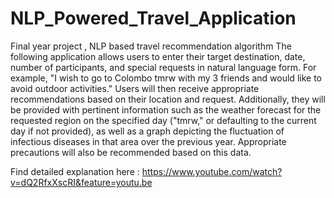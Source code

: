 # NLP_Powered_Travel_Application
Final year project , NLP based travel recommendation algorithm
The following application allows users to enter their target destination, date, number of participants, and special requests in natural language form. For example, "I wish to go to Colombo tmrw with my 3 friends and would like to avoid outdoor activities." Users will then receive appropriate recommendations based on their location and request. Additionally, they will be provided with pertinent information such as the weather forecast for the requested region on the specified day ("tmrw," or defaulting to the current day if not provided), as well as a graph depicting the fluctuation of infectious diseases in that area over the previous year. Appropriate precautions will also be recommended based on this data.

Find detailed explanation here : https://www.youtube.com/watch?v=dQ2RfxXscRI&feature=youtu.be
